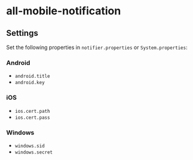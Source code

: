 # all-mobile-notification

## Settings

Set the following properties in `notifier.properties` or `System.properties`:

### Android

 - `android.title`
 - `android.key`

### iOS

 - `ios.cert.path`
 - `ios.cert.pass`

### Windows

 - `windows.sid`
 - `windows.secret`
